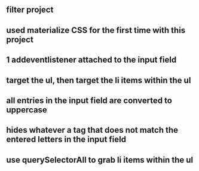 ## filter project

## used materialize CSS for the first time with this project

## 1 addeventlistener attached to the input field

## target the ul, then target the li items within the ul

## all entries in the input field are converted to uppercase

## hides whatever a tag that does not match the entered letters in the input field

## use querySelectorAll to grab li items within the ul